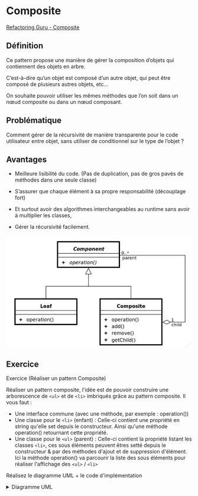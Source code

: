 # Composite
[Refactoring Guru - Composite](https://refactoring.guru/design-patterns/composite)

## Définition

Ce pattern propose une manière de gérer la composition d’objets qui contiennent des objets en arbre.

C’est-à-dire qu’un objet est composé d’un autre objet, qui peut être composé de plusieurs autres objets, etc…

On souhaite pouvoir utiliser les mêmes méthodes que l’on soit dans un nœud composite ou dans un nœud composant.

## Problématique

Comment gérer de la récursivité de manière transparente pour le code utilisateur entre objet, sans utiliser de conditionnel sur le type de l’objet ?

## Avantages

- Meilleure lisibilité du code. (Pas de duplication, pas de gros pavés de méthodes dans une seule classe)
 
- S’assurer que chaque élément à sa propre responsabilité (découplage fort)
 
- Et surtout avoir des algorithmes interchangeables au runtime sans avoir à multiplier les classes,
 
- Gérer la récursivité facilement.

![UML Composite](https://raw.githubusercontent.com/kbrdn1/Design-Patterns-TS/main/assets/UML-Composite.png)

## Exercice

Exercice (Réaliser un pattern Composite)

Réaliser un pattern composite, l'idée est de pouvoir construire une arborescence de `<ul>` et de `<li>` imbriqués grâce au pattern composite. Il vous faut :

- Une interface commune (avec une méthode, par exemple : operation())
- Une classe pour le `<li>` (enfant) : Celle-ci contient une propriété en string qu'elle set depuis le constructeur. Ainsi qu'une méthode operation() retournant cette propriété.
- Une classe pour le `<ul>` (parent) : Celle-ci contient la propriété listant les classes `<li>`, ces sous éléments peuvent êtres setté depuis le constructeur & par des méthodes d'ajout et de suppression d'élément. Ici la méthode operation() va parcourir la liste des sous éléments pour réaliser l'affichage des `<ul>` / `<li>`

Réalisez le diagramme UML + le code d'implémentation

<details>
<summary>Diagramme UML</summary>

```mermaid
classDiagram
    IComponent <|-- Li
    IComponent <|-- Ul
    IComponent : +operation()
    Li : +operation()
    Ul : +operation()
    Ul : +add()
    Ul : +remove()
```

</details>